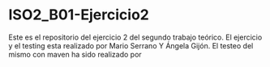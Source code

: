 # ISO2_B01-Ejercicio2

Este es el repositorio del ejercicio 2 del segundo trabajo teórico.
El ejercicio y el testing esta realizado por Mario Serrano Y Ángela Gijón.
El testeo del mismo con maven ha sido realizado por 
